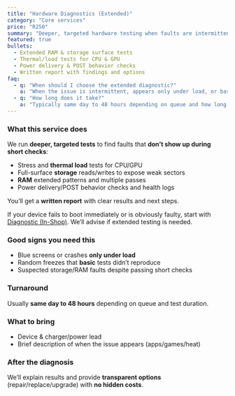 ```yaml
---
title: "Hardware Diagnostics (Extended)"
category: "Core services"
price: "R250"
summary: "Deeper, targeted hardware testing when faults are intermittent or hard to reproduce."
featured: true
bullets:
  - Extended RAM & storage surface tests
  - Thermal/load tests for CPU & GPU
  - Power delivery & POST behavior checks
  - Written report with findings and options
faq:
  - q: "When should I choose the extended diagnostic?"
    a: "When the issue is intermittent, appears only under load, or basic checks didn’t reproduce the fault."
  - q: "How long does it take?"
    a: "Typically same day to 48 hours depending on queue and how long it takes to reproduce the symptoms under load."
---
```


### What this service does

We run **deeper, targeted tests** to find faults that **don’t show up during short checks**:

- Stress and **thermal load** tests for CPU/GPU  
- Full-surface **storage** reads/writes to expose weak sectors  
- **RAM** extended patterns and multiple passes  
- Power delivery/POST behavior checks and health logs

You’ll get a **written report** with clear results and next steps.

<div class="card p-4 mt-4">
  <p class="m-0 text-white/80 text-sm">If your device fails to boot immediately or is obviously faulty, start with <a class="link-fancy" href="/services/diagnostic-in-shop">Diagnostic (In-Shop)</a>. We’ll advise if extended testing is needed.</p>
</div>

### Good signs you need this
- Blue screens or crashes **only under load**  
- Random freezes that **basic** tests didn’t reproduce  
- Suspected storage/RAM faults despite passing short checks

### Turnaround
Usually **same day to 48 hours** depending on queue and test duration.

### What to bring
- Device & charger/power lead  
- Brief description of when the issue appears (apps/games/heat)

### After the diagnosis
We’ll explain results and provide **transparent options** (repair/replace/upgrade) with **no hidden costs**.
